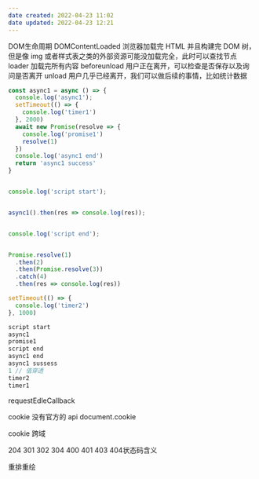 ```yaml
---
date created: 2022-04-23 11:02
date updated: 2022-04-23 12:21
---
```


DOM生命周期
DOMContentLoaded 浏览器加载完 HTML 并且构建完 DOM 树，但是像 img 或者样式表之类的外部资源可能没加载完全，此时可以查找节点
loader 加载完所有内容
beforeunload 用户正在离开，可以检查是否保存以及询问是否离开
unload 用户几乎已经离开，我们可以做后续的事情，比如统计数据

```js
const async1 = async () => {
  console.log('async1');
  setTimeout(() => {
    console.log('timer1')
  }, 2000)
  await new Promise(resolve => {
    console.log('promise1')
    resolve(1)
  })
  console.log('async1 end')
  return 'async1 success'
}


console.log('script start');


async1().then(res => console.log(res));


console.log('script end');


Promise.resolve(1)
  .then(2)
  .then(Promise.resolve(3))
  .catch(4)
  .then(res => console.log(res))

setTimeout(() => {
  console.log('timer2')
}, 1000)

script start
async1
promise1
script end
async1 end
async1 sussess
1 // 值穿透
timer2
timer1
```

requestEdleCallback

cookie 没有官方的 api
document.cookie

cookie 跨域

204 301 302 304 400 401 403  404状态码含义

重排重绘
